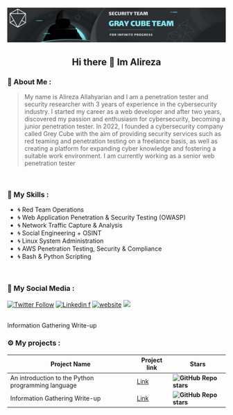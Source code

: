 
![Alt text](src/main.png)



<h2 dir="rtl" align="center">
<strong>Hi there 👋 Im Alireza</strong>
</h2>


### 💢 About Me :
> My name is Alireza Allahyarian and I am a penetration tester and security researcher with 3 years of experience in the cybersecurity industry. I started my career as a web developer and after two years, discovered my passion and enthusiasm for cybersecurity, becoming a junior penetration tester.
> In 2022, I founded a cybersecurity company called Grey Cube with the aim of providing security services such as red teaming and penetration testing on a freelance basis, as well as creating a platform for expanding cyber knowledge and fostering a suitable work environment.
I am currently working as a senior web penetration tester

</br>

### 🔐 My Skills :

- 🌀 Red Team Operations
- 🌀 Web Application Penetration & Security Testing (OWASP)
- 🌀 Network Traffic Capture & Analysis
- 🌀 Social Engineering + OSINT
- 🌀 Linux System Administration 
- 🌀 AWS Penetration Testing, Security & Compliance
- 🌀 Bash & Python Scripting

</br>

### 🔰 My Social Media :
[![Twitter Follow](https://img.shields.io/twitter/follow/misteranmol?label=Follow)](https://twitter.com/TheMicr0_?s=09)
[![Linkedin f](https://img.shields.io/badge/-anmol-blue?style=flat-square&logo=Linkedin&logoColor=white&link=https://www.linkedin.com/in/anmol-p-singh/)](https://www.linkedin.com/in/alireza-allahyarian-658658258/)
[![website](https://img.shields.io/badge/Website-46a2f1.svg?&style=flat-square&logo=Google-Chrome&logoColor=white&link=https://anmolsingh.me/)](http://microhex.info/)
![](https://visitor-badge.glitch.me/badge?page_id=anmol098.anmol098)

</br>
Information Gathering Write-up

### ⚙️ My projects  :
| Project Name | Project link | Stars |
| ----------- | ----------- | ----------- |
| An introduction to the Python programming language | [Link](https://github.com/graymicro/introduction-to-the-Python-programming-language) |**![GitHub Repo stars](https://img.shields.io/github/stars/graymicro/introduction-to-the-Python-programming-language?style=social)** |
|Information Gathering Write-up| [Link](https://github.com/graymicro/Information-Gathering-Write-up) |**![GitHub Repo stars](https://img.shields.io/github/stars/graymicro/Information-Gathering-Write-up?style=social)** |
